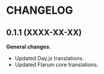 CHANGELOG
=========


0.1.1 (XXXX-XX-XX)
------------------

**General changes**:

* Updated Day.js translations.
* Updated Flarum core translations.


